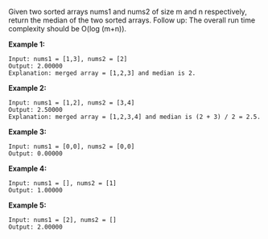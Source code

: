 Given two sorted arrays nums1 and nums2 of size m and n respectively, return the median of the two sorted arrays.
Follow up: The overall run time complexity should be O(log (m+n)).
 
**Example 1:**
 
```
Input: nums1 = [1,3], nums2 = [2]
Output: 2.00000
Explanation: merged array = [1,2,3] and median is 2.
```
 
**Example 2:**
 
```
Input: nums1 = [1,2], nums2 = [3,4]
Output: 2.50000
Explanation: merged array = [1,2,3,4] and median is (2 + 3) / 2 = 2.5.
```
 
**Example 3:**
 
```
Input: nums1 = [0,0], nums2 = [0,0]
Output: 0.00000
```
 
**Example 4:**
 
```
Input: nums1 = [], nums2 = [1]
Output: 1.00000
```
 
**Example 5:**
 
```
Input: nums1 = [2], nums2 = []
Output: 2.00000